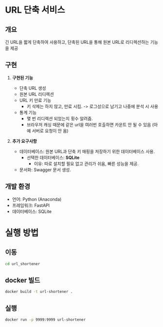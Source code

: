 # URL 단축 서비스

## 개요
긴 URL을 짧게 단축하여 사용하고, 단축된 URL을 통해 원본 URL로 리디렉션하는 기능을 제공

## 구현
1. **구현된 기능**
   - 단축 URL 생성
   - 원본 URL 리디렉션
   - URL 키 만료 기능
     - 키 삭제는 하지 않고, 만료 시킴. -> 로그성으로 남기고 나중에 분석 시 사용
   - 통계 기능
     - 몇 번 리디렉션 되었는지 횟수 알려줌.
     - 브라우저 캐싱 때문에 같은 url을 여러번 호출하면 카운트 안 될 수 있음 (아예 서버로 요청이 안 옴)

2. **추가 요구사항**
   - 데이터베이스: 원본 URL과 단축 키 매핑을 저장하기 위한 데이터베이스 사용.
     - 선택한 데이터베이스: **SQLite**
       - 이유: 따로 설치할 필요 없고 관리가 쉬움, 빠른 성능을 제공.
   - 문서화: Swagger 문서 생성.

## 개발 환경
- 언어: Python (Anaconda)
- 프레임워크: FastAPI
- 데이터베이스: SQLite



# 실행 방법

## 이동
```zsh
cd url_shortener
```

## docker 빌드
```zsh
docker build -t url-shortener .
```

## 실행
```zsh
docker run -p 9999:9999 url-shortener
```